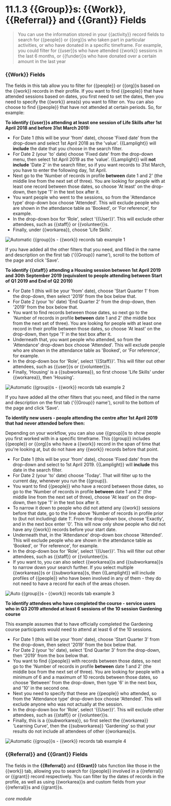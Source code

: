 # 11.1.3 {{Group}}s: {{Work}}, {{Referral}} and {{Grant}} Fields

> You can use the information stored in your {{activity}} record fields to search for {{people}} or {{org}}s who taken part in particular activities, or who have donated in a specific timeframe. For example, you could filter for {{user}}s who have attended {{work}} sessions in the last 6 months, or {{funder}}s who have donated over a certain amount in the last year

### {{Work}} Fields

The fields in this tab allow you to filter for {{people}} or {{org}}s based on the {{work}} records in their profile. If you want to find {{people}} that have attended sessions based on dates, you first need to set the dates, then you need to specify the {{work}} area(s) you want to filter on. You can also choose to find {{people}} that have not attended at certain periods. So, for example:

**To identify {{user}}s attending at least one session of Life Skills after 1st April 2018 and before 31st March 2019:**

- For Date 1 (this will be your 'from' date), choose 'Fixed date' from the drop-down and select 1st April 2018 as the 'value'. {{Lamplight}} will **include** the date that you choose in the search filter.
- For Date 2 (your 'to' date) choose 'Fixed date' from the drop-down menu, then select 1st April 2019 as the 'value'. {{Lamplight}} will **not include** 'Date 2' in the search filter, so if you want records to 31st March, you have to enter the following day, 1st April.
- Next go to the 'Number of records in profile **between** date 1 and 2' (the middle line from the next set of three). You are looking for people with at least one record between those dates, so choose 'At least' on the drop-down, then type '1' in the text box after it.
- You want people who went to the sessions, so from the 'Attendance type' drop-down box choose 'Attended'. This will exclude people who are shown in the attendance table as 'Booked', or 'For reference', for example.
- In the drop-down box for 'Role', select '{{User}}'. This will exclude other attendees, such as {{staff}} or {{volunteer}}s.
- Finally, under {{workarea}}, choose 'Life Skills'.

![Automatic {{group}}s - {{work}} records tab example 1](11.1.0b.png)

If you have added all the other filters that you need, and filled in the name and description on the first tab ('{{Group}} name'), scroll to the bottom of the page and click 'Save'.

**To identify {{staff}} attending a Housing session between 1st April 2019 and 30th September 2019 (equivalent to people attending between Start of Q1 2019 and End of Q2 2019)**

- For Date 1 (this will be your 'from' date), choose 'Start Quarter 1' from the drop-down, then select '2019' from the box below that.
- For Date 2 (your 'to' date) 'End Quarter 2' from the drop-down, then '2019' from the box below that.
- You want to find records between those dates, so next go to the 'Number of records in profile **between** date 1 and 2' (the middle box from the next set of three). You are looking for people with at least one record in their profile between those dates, so choose 'At least' on the drop-down, then type '1' in the text box after it.
- Underneath that, you want people who attended, so from the 'Attendance' drop-down box choose 'Attended'. This will exclude people who are shown in the attendance table as 'Booked', or 'For reference', for example.
- In the drop-down box for 'Role', select '{{Staff}}'. This will filter out other attendees, such as {{user}}s or {{volunteer}}s.
- Finally, 'Housing' is a {{subworkarea}}, so first choose 'Life Skills' under {{workarea}}, then 'Housing'.

![Automatic ((group))s - {{work}} records tab example 2](11.1.0c.png)

If you have added all the other filters that you need, and filled in the name and description on the first tab ('{{Group}} name'), scroll to the bottom of the page and click 'Save'.

**To identify new users - people attending the centre after 1st April 2019 that had never attended before then:**

Depending on your workflow, you can also use {{group}}s to show people you first worked with in a specific timeframe. This {{group}} includes {{people}} or {{org}}s who have a {{work}} record in the span of time that you're looking at, but do not have any {{work}} records before that point.

- For Date 1 (this will be your 'from' date), choose 'Fixed date' from the drop-down and select to 1st April 2019. {{Lamplight}} will  **include** this date in the search filter.
- For Date 2 (your 'to' date) choose 'Today'. That will filter up to the current day, whenever you run the {{group}}.
- You want to find {{people}} who have a record between those dates, so go to the 'Number of records in profile **between** date 1 and 2' (the middle line from the next set of three), choose 'At least' on the drop-down, then type '1' in the text box after it.
- To narrow it down to people who did not attend any {{work}} sessions before that date, go to the line above 'Number of records in profile prior to (but not including) date 1'. From the drop-down box, choose 'Exactly', and in the next box enter '0'. This will now only show people who did not have any {{work}} records before your start date.
- Underneath that, in the 'Attendance' drop-down box choose 'Attended'. This will exclude people who are shown in the attendance table as 'Booked', or 'For reference', for example.
- In the drop-down box for 'Role', select '{{User}}'. This will filter out other attendees, such as {{staff}} or {{volunteer}}s.
- If you want to, you can also select {{workarea}}s and {{subworkarea}}s to narrow down your search further. If you select multiple {{workareas}}s or {{subworkarea}}s, then {{Lamplight}} will include profiles of {{people}} who have been involved in any of them - they do not need to have a record for each of the areas chosen.

![Auto {{group}}s - {{work}} records tab example 3](11.1.0d.png)

**To identify attendees who have completed the course - service users who in Q3 2019 attended at least 6 sessions of the 10 session Gardening course**

This example assumes that to have officially completed the Gardening course participants would need to attend at least 6 of the 10 sessions.

- For Date 1 (this will be your 'from' date), choose 'Start Quarter 3' from the drop-down, then select '2019' from the box below that.
- For Date 2 (your 'to' date), select 'End Quarter 3' from the drop-down, then '2019' from the box below that.
- You want to find {{people}} with records between those dates, so next go to the 'Number of records in profile **between** date 1 and 2' (the middle box from the next set of three). You are looking for people with a minimum of 6 and a maximum of 10 records between those dates, so choose 'Between' from the drop-down, then type '6' in the next box, and '10' in the second one.
- Next you need to specify that these are {{people}} who attended, so from the 'Attendance type' drop-down box choose 'Attended'. This will exclude anyone who was not actually at the session.
- In the drop-down box for 'Role', select '{{User}}'. This will exclude other attendees, such as {{staff}} or {{volunteer}}s.
- Finally, this is a {{subworkarea}}, so first select the {{workarea}} 'Learning Curve', then the {{subworkarea}} 'Gardening' so that your results do not include all attendees of other {{workarea}}s.

![Automatic {{group}}s - {{work}} records tab example 4](11.1.0e.png)


### {{Referral}} and {{Grant}} Fields

The fields in the **{{Referral}}** and **{{Grant}}** tabs function like those in the {{work}} tab, allowing you to search for {{people}} involved in a {{referral}} or {{grant}} record respectively. You can filter by the dates of records in the profile, as well as using {{workarea}}s and custom fields from your {{referral}}s and {{grant}}s.


###### core module

